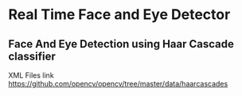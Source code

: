 # Real Time Face and Eye Detector

## Face And Eye Detection using Haar Cascade classifier

XML Files link
https://github.com/opencv/opencv/tree/master/data/haarcascades
